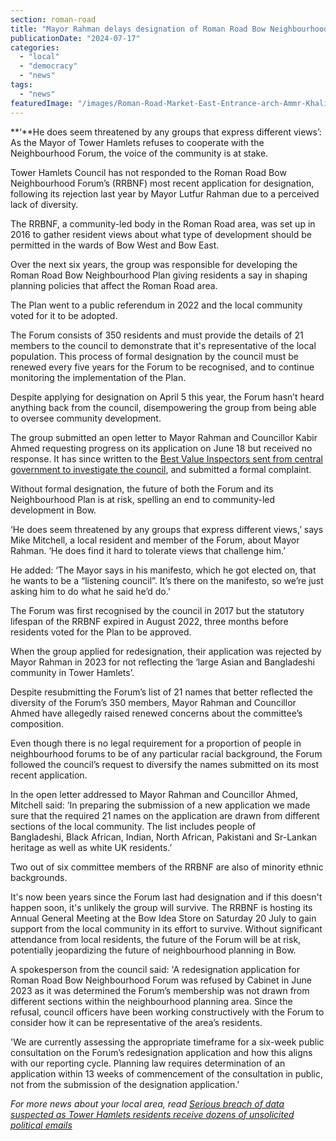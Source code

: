 ```yaml
---
section: roman-road
title: "Mayor Rahman delays designation of Roman Road Bow Neighbourhood Forum despite it meeting requirements"
publicationDate: "2024-07-17"
categories: 
  - "local"
  - "democracy"
  - "news"
tags: 
  - "news"
featuredImage: "/images/Roman-Road-Market-East-Entrance-arch-Ammr-Khalifa.jpg"
---
```


**‘**He does seem threatened by any groups that express different views’: As the Mayor of Tower Hamlets refuses to cooperate with the Neighbourhood Forum, the voice of the community is at stake. 

Tower Hamlets Council has not responded to the Roman Road Bow Neighbourhood Forum’s (RRBNF) most recent application for designation, following its rejection last year by Mayor Lutfur Rahman due to a perceived lack of diversity.

The RRBNF, a community-led body in the Roman Road area, was set up in 2016 to gather resident views about what type of development should be permitted in the wards of Bow West and Bow East. 

Over the next six years, the group was responsible for developing the Roman Road Bow Neighbourhood Plan giving residents a say in shaping planning policies that affect the Roman Road area. 

The Plan went to a public referendum in 2022 and the local community voted for it to be adopted.

The Forum consists of 350 residents and must provide the details of 21 members to the council to demonstrate that it's representative of the local population. This process of formal designation by the council must be renewed every five years for the Forum to be recognised, and to continue monitoring the implementation of the Plan.

Despite applying for designation on April 5 this year, the Forum hasn’t heard anything back from the council, disempowering the group from being able to oversee community development.

The group submitted an open letter to Mayor Rahman and Councillor Kabir Ahmed requesting progress on its application on June 18 but received no response. It has since written to the [Best Value Inspectors sent from central government to investigate the council](https://romanroadlondon.com/tower-hamlets-council-best-value-review-inspection-lutfur-rahman/), and submitted a formal complaint. 

Without formal designation, the future of both the Forum and its Neighbourhood Plan is at risk, spelling an end to community-led development in Bow.

‘He does seem threatened by any groups that express different views,’ says Mike Mitchell, a local resident and member of the Forum, about Mayor Rahman. ‘He does find it hard to tolerate views that challenge him.’

He added: ‘The Mayor says in his manifesto, which he got elected on, that he wants to be a “listening council”. It’s there on the manifesto, so we’re just asking him to do what he said he’d do.’

The Forum was first recognised by the council in 2017 but the statutory lifespan of the RRBNF expired in August 2022, three months before residents voted for the Plan to be approved. 

When the group applied for redesignation, their application was rejected by Mayor Rahman in 2023 for not reflecting the ‘large Asian and Bangladeshi community in Tower Hamlets’. 

Despite resubmitting the Forum’s list of 21 names that better reflected the diversity of the Forum’s 350 members, Mayor Rahman and Councillor Ahmed have allegedly raised renewed concerns about the committee’s composition. 

Even though there is no legal requirement for a proportion of people in neighbourhood forums to be of any particular racial background, the Forum followed the council’s request to diversify the names submitted on its most recent application.

In the open letter addressed to Mayor Rahman and Councillor Ahmed, Mitchell said: ‘In preparing the submission of a new application we made sure that the required 21 names on the application are drawn from different sections of the local community. The list includes people of Bangladeshi, Black African, Indian, North African, Pakistani and Sr-Lankan heritage as well as white UK residents.’

Two out of six committee members of the RRBNF are also of minority ethnic backgrounds.

It's now been years since the Forum last had designation and if this doesn't happen soon, it's unlikely the group will survive. The RRBNF is hosting its Annual General Meeting at the Bow Idea Store on Saturday 20 July to gain support from the local community in its effort to survive. Without significant attendance from local residents, the future of the Forum will be at risk, potentially jeopardizing the future of neighbourhood planning in Bow.

A spokesperson from the council said: 'A redesignation application for Roman Road Bow Neighbourhood Forum was refused by Cabinet in June 2023 as it was determined the Forum’s membership was not drawn from different sections within the neighbourhood planning area. Since the refusal, council officers have been working constructively with the Forum to consider how it can be representative of the area’s residents.

'We are currently assessing the appropriate timeframe for a six-week public consultation on the Forum’s redesignation application and how this aligns with our reporting cycle. Planning law requires determination of an application within 13 weeks of commencement of the consultation in public, not from the submission of the designation application.'

_For more news about your local area, read_ [_Serious breach of data suspected as Tower Hamlets residents receive dozens of unsolicited political emails_](https://romanroadlondon.com/unsolicited-political-emails-newsletter-data-breach-tower-hamlets/)
